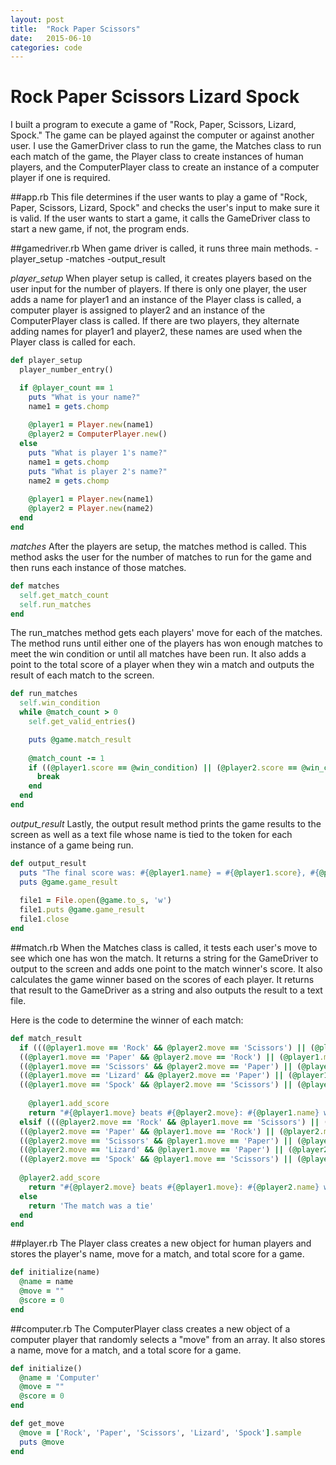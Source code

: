 ```yaml
---
layout: post
title:  "Rock Paper Scissors"
date:   2015-06-10
categories: code
---
```


# Rock Paper Scissors Lizard Spock
I built a program to execute a game of "Rock, Paper, Scissors, Lizard, Spock."  The game can be played against the computer or against another user.  I use the GamerDriver class to run the game, the Matches class to run each match of the game, the Player class to create instances of human players, and the ComputerPlayer class to create an instance of a computer player if one is required.

##app.rb
This file determines if the user wants to play a game of "Rock, Paper, Scissors, Lizard, Spock" and checks the user's input to make sure it is valid.  If the user wants to start a game, it calls the GameDriver class to start a new game, if not, the program ends.

##gamedriver.rb
When game driver is called, it runs three main methods.
-player_setup
-matches
-output_result

*player_setup*
When player setup is called, it creates players based on the user input for the number of players.  If there is only one player,  the user adds a name for player1 and an instance of the Player class is called, a computer player is assigned to player2 and an instance of the ComputerPlayer class is called. If there are two players, they alternate adding names for player1 and player2, these names are used when the Player class is called for each.

```ruby
def player_setup
  player_number_entry()

  if @player_count == 1
    puts "What is your name?"
    name1 = gets.chomp
      
    @player1 = Player.new(name1)
    @player2 = ComputerPlayer.new()
  else
    puts "What is player 1's name?"
    name1 = gets.chomp
    puts "What is player 2's name?"
    name2 = gets.chomp
      
    @player1 = Player.new(name1)
    @player2 = Player.new(name2)
  end
end
```

*matches*
After the players are setup, the matches method is called.  This method asks the user for the number of matches to run for the game and then runs each instance of those matches.

```ruby
def matches
  self.get_match_count
  self.run_matches
end
```

The run_matches method gets each players' move for each of the matches.  The method runs until either one of the players has won enough matches to meet the win condition or until all matches have been run.  It also adds a point to the total score of a player when they win a match and outputs the result of each match to the screen.

```ruby
def run_matches
  self.win_condition
  while @match_count > 0
    self.get_valid_entries()

    puts @game.match_result
      
    @match_count -= 1
    if ((@player1.score == @win_condition) || (@player2.score == @win_condition))
      break
    end
  end
end
```
*output_result*
Lastly, the output result method prints the game results to the screen as well as a text file whose name is tied to the token for each instance of a game being run.

```ruby
def output_result
  puts "The final score was: #{@player1.name} = #{@player1.score}, #{@player2.name} = #{@player2.score}"
  puts @game.game_result
    
  file1 = File.open(@game.to_s, 'w')
  file1.puts @game.game_result
  file1.close
end 
```
##match.rb
When the Matches class is called, it tests each user's move to see which one has won the match.  It returns a string for the GameDriver to output to the screen and adds one point to the match winner's score.  It also calculates the game winner based on the scores of each player.  It returns that result to the GameDriver as a string and also outputs the result to a text file.

Here is the code to determine the winner of each match:

```ruby
def match_result
  if (((@player1.move == 'Rock' && @player2.move == 'Scissors') || (@player1.move == 'Rock' && @player2.move == 'Lizard')) || 
  ((@player1.move == 'Paper' && @player2.move == 'Rock') || (@player1.move == 'Paper' && @player2.move == 'Spock')) || 
  ((@player1.move == 'Scissors' && @player2.move == 'Paper') || (@player1.move == 'Scissors' && @player2.move == 'Lizard')) ||
  ((@player1.move == 'Lizard' && @player2.move == 'Paper') || (@player1.move == 'Lizard' && @player2.move == 'Spock')) ||
  ((@player1.move == 'Spock' && @player2.move == 'Scissors') || (@player1.move == 'Spock' && @player2.move == 'Rock')))
      
    @player1.add_score
    return "#{@player1.move} beats #{@player2.move}: #{@player1.name} wins the match!!!"
  elsif (((@player2.move == 'Rock' && @player1.move == 'Scissors') || (@player2.move == 'Rock' && @player1.move == 'Lizard')) || 
  ((@player2.move == 'Paper' && @player1.move == 'Rock') || (@player2.move == 'Paper' && @player1.move == 'Spock')) || 
  ((@player2.move == 'Scissors' && @player1.move == 'Paper') || (@player2.move == 'Scissors' && @player1.move == 'Lizard')) ||
  ((@player2.move == 'Lizard' && @player1.move == 'Paper') || (@player2.move == 'Lizard' && @player1.move == 'Spock')) ||
  ((@player2.move == 'Spock' && @player1.move == 'Scissors') || (@player2.move == 'Spock' && @player1.move == 'Rock'))) 
    
  @player2.add_score
    return "#{@player2.move} beats #{@player1.move}: #{@player2.name} wins the match!!!"
  else
    return 'The match was a tie'
  end
end
```

##player.rb
The Player class creates a new object for human players and stores the player's name, move for a match, and total score for a game.

```ruby
def initialize(name)
  @name = name
  @move = ""
  @score = 0
end
```

##computer.rb
The ComputerPlayer class creates a new object of a computer player that randomly selects a "move" from an array.  It also stores a name, move for a match, and a total score for a game.

```ruby
def initialize()
  @name = 'Computer'
  @move = ""
  @score = 0
end
```

```ruby
def get_move
  @move = ['Rock', 'Paper', 'Scissors', 'Lizard', 'Spock'].sample
  puts @move
end
```
